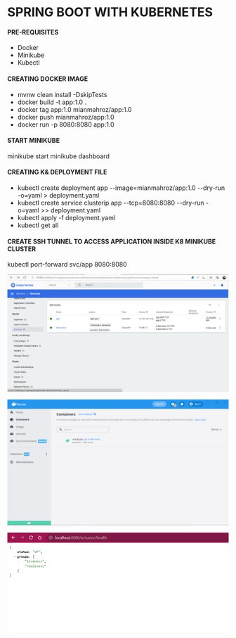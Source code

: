 # SPRING BOOT WITH KUBERNETES

#### PRE-REQUISITES
- Docker
- Minikube
- Kubectl 


#### CREATING DOCKER IMAGE
- mvnw clean install -DskipTests     
- docker build -t app:1.0 .
- docker tag app:1.0 mianmahroz/app:1.0
- docker push mianmahroz/app:1.0
- docker run -p 8080:8080 app:1.0 

####  START MINIKUBE
minikube start
minikube dashboard


#### CREATING K& DEPLOYMENT FILE
- kubectl create deployment app --image=mianmahroz/app:1.0 --dry-run -o=yaml > deployment.yaml
- kubectl create service clusterip app --tcp=8080:8080 --dry-run -o=yaml >> deployment.yaml
- kubectl apply -f deployment.yaml
- kubectl get all

#### CREATE SSH TUNNEL TO ACCESS APPLICATION INSIDE K8 MINIKUBE CLUSTER
kubectl port-forward svc/app 8080:8080



![img.png](img.png)


![img_1.png](img_1.png)


![img_2.png](img_2.png)




